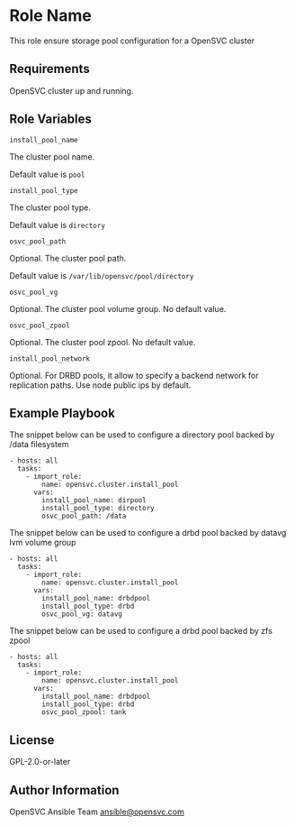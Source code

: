 Role Name
=========

This role ensure storage pool configuration for a OpenSVC cluster

Requirements
------------

OpenSVC cluster up and running.

Role Variables
--------------

`install_pool_name`

The cluster pool name.

Default value is `pool`

`install_pool_type`

The cluster pool type.

Default value is `directory`

`osvc_pool_path`

Optional. The cluster pool path.

Default value is `/var/lib/opensvc/pool/directory`

`osvc_pool_vg`

Optional. The cluster pool volume group. No default value.

`osvc_pool_zpool`

Optional. The cluster pool zpool. No default value.

`install_pool_network`

Optional. For DRBD pools, it allow to specify a backend network for replication paths. Use node public ips by default.


Example Playbook
----------------

The snippet below can be used to configure a directory pool backed by /data filesystem

    - hosts: all
      tasks:
        - import_role:
            name: opensvc.cluster.install_pool
          vars:
            install_pool_name: dirpool
            install_pool_type: directory
            osvc_pool_path: /data

The snippet below can be used to configure a drbd pool backed by datavg lvm volume group 

    - hosts: all
      tasks:
        - import_role:
            name: opensvc.cluster.install_pool
          vars:
            install_pool_name: drbdpool
            install_pool_type: drbd
            osvc_pool_vg: datavg

The snippet below can be used to configure a drbd pool backed by zfs zpool 

    - hosts: all
      tasks:
        - import_role:
            name: opensvc.cluster.install_pool
          vars:
            install_pool_name: drbdpool
            install_pool_type: drbd
            osvc_pool_zpool: tank



License
-------

GPL-2.0-or-later

Author Information
------------------

OpenSVC Ansible Team <ansible@opensvc.com>
